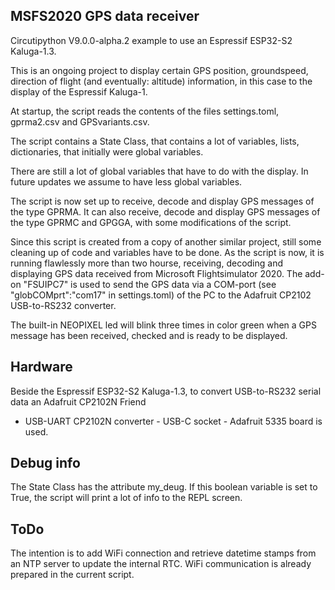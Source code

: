 
## MSFS2020 GPS data receiver

Circutipython V9.0.0-alpha.2 example to use an Espressif ESP32-S2 Kaluga-1.3.

This is an ongoing project to display certain GPS position, groundspeed, direction of flight (and eventually: altitude) information,
in this case to the display of the Espressif Kaluga-1.

At startup, the script reads the contents of the files settings.toml, gprma2.csv and GPSvariants.csv.

The script contains a State Class, that contains a lot of variables, lists, dictionaries, that initially were global variables.

There are still a lot of global variables that have to do with the display. In future updates we assume to have less global variables.

The script is now set up to receive, decode and display GPS messages of the type GPRMA. It can also receive, decode and display GPS messages
of the type GPRMC and GPGGA, with some modifications of the script.

Since this script is created from a copy of another similar project, still some cleaning up of code and variables have to be done.
As the script is now, it is running flawlessly more than two hourse, receiving, decoding and displaying GPS data received from Microsoft
Flightsimulator 2020. The add-on "FSUIPC7" is used to send the GPS data via a COM-port (see "globCOMprt":"com17" in settings.toml) 
of the PC to the Adafruit CP2102 USB-to-RS232 converter.

The built-in NEOPIXEL led will blink three times in color green when a GPS message has been received, checked and is ready to be displayed.

## Hardware

Beside the Espressif ESP32-S2 Kaluga-1.3, to convert USB-to-RS232 serial data an Adafruit CP2102N Friend
- USB-UART CP2102N converter - USB-C socket - Adafruit 5335 board is used.

## Debug info
The State Class has the attribute my_deug. If this boolean variable is set to True, the script will print a lot of
info to the REPL screen.

## ToDo

The intention is to add WiFi connection and retrieve datetime stamps from an NTP server to update the internal RTC.
WiFi communication is already prepared in the current script.


